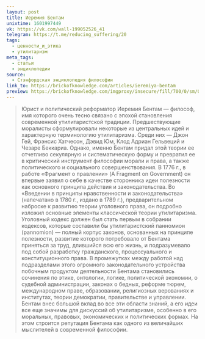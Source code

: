 ```yaml
---
layout: post
title: Иеремия Бентам
unixtime: 1601997449
vk: https://vk.com/wall-199052526_41
telegram: https://t.me/reducing_suffering/20
tags:
  - ценности_и_этика
  - утилитаризм
meta_tags:
  - статьи
  - энциклопедии
source:
  - Стэнфордская энциклопедия философии
link_to: https://brickofknowledge.com/articles/ieremiya-bentam
preview: https://brickofknowledge.com/imgproxy/insecure/fill/700/0/sm/0/plain/local:///cVmrMpbiCe0.jpg
---
```

>Юрист и политический реформатор Иеремия Бентам — философ, имя которого очень тесно связано с эпохой становления современной утилитаристской традиции. Предшествующие моралисты сформулировали некоторые из центральных идей и характерную терминологию утилитаризма. Среди них — Джон Гей, Фрэнсис Хатчесон, Дэвид Юм, Клод Адриан Гельвеций и Чезаре Беккариа. Однако, именно Бентам придал этой теории ее отчетливо секулярную и систематическую форму и превратил ее в критический инструмент философии морали и права, а также политического и социального совершенствования. В 1776 г., в работе «Фрагмент о правлении» (A Fragment on Government) он впервые заявил о себе в качестве сторонника идеи полезности как основного принципа действия и законодательства. Во «Введении в принципы нравственности и законодательства» (напечатано в 1780 г., издано в 1789 г.), предварительном наброске к развитию теории уголовного права, он подробно изложил основные элементы классической теории утилитаризма. Уголовный кодекс должен был стать первым в собрании кодексов, которые составили бы утилитаристский панномион (pannomion) — полный корпус законов, основанных на принципе полезности, развитие которого потребовало от Бентама приняться за труд, длившийся всю его жизнь, и подразумевало под собой разработку гражданского, процессуального и конституционного права. В промежутках между работой над подразделами этого огромного законодательного устройства побочным продуктом деятельности Бентама становились сочинения по этике, онтологии, логике, политической экономии, о судебной администрации, законах о бедных, реформе тюрем, международном праве, образовании, религиозных верованиях и институтах, теории демократии, правительстве и управлении. Бентам внес большой вклад во все эти области знаний, а его идеи все еще значимы для дискуссий об утилитаризме, особенно в его моральных, правовых, экономических и политических формах. На этом строится репутация Бентама как одного из величайших мыслителей в современной философии.